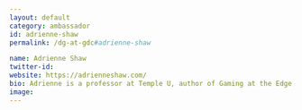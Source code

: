 ```yaml
---
layout: default
category: ambassador
id: adrienne-shaw
permalink: /dg-at-gdc#adrienne-shaw

name: Adrienne Shaw
twitter-id:
website: https://adrienneshaw.com/
bio: Adrienne is a professor at Temple U, author of Gaming at the Edge, co-editor of Queer Game Studies, founder of LGBTQ Game Archive
image:
---
```

